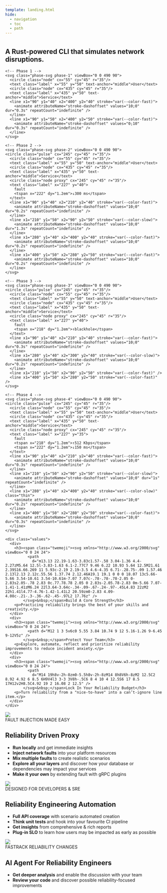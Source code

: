 ```yaml
---
template: landing.html
hide:
  - navigation
  - toc
  - path
---
```


#
<div class="tellme">
  <div class="why">
    <div class="tagline">
      <h2>A Rust-powered CLI that simulates network disruptions.</h2>
    </div>
  <div class="animation-container">

    <!-- Phase 1 -->
    <svg class="phase-svg phase-1" viewBox="0 0 490 90">
      <circle class="node" cx="55" cy="45" r="35"/>
      <text class="label" x="55" y="50" text-anchor="middle">User</text>
      <circle class="node" cx="435" cy="45" r="35"/>
      <text class="label" x="435" y="50" text-anchor="middle">Service</text>
      <line x1="90" y1="40" x2="400" y2="40" stroke="var(--color-fast)">
        <animate attributeName="stroke-dashoffset" values="10;0" dur="0.3s" repeatCount="indefinite" />
      </line>
      <line x1="90" y1="50" x2="400" y2="50" stroke="var(--color-fast)">
        <animate attributeName="stroke-dashoffset" values="0;10" dur="0.3s" repeatCount="indefinite" />
      </line>
    </svg>

    <!-- Phase 2 -->
    <svg class="phase-svg phase-2" viewBox="0 0 490 90">
    <circle class="pulse" cx="245" cy="45" r="35"/>
      <circle class="node" cx="55" cy="45" r="35"/>
      <text class="label" x="55" y="50" text-anchor="middle">User</text>
      <circle class="node" cx="435" cy="45" r="35"/>
      <text class="label" x="435" y="50" text-anchor="middle">Service</text>
      <circle class="node proxy" cx="245" cy="45" r="35"/>
      <text class="label" x="227" y="40">
        fault
        <tspan x="222" dy="1.2em">↓300 ms</tspan>
      </text>
      <line x1="90" y1="40" x2="210" y2="40" stroke="var(--color-fast)">
        <animate attributeName="stroke-dashoffset" values="10;0" dur="0.2s" repeatCount="indefinite" />
      </line>
      <line x1="210" y1="50" x2="90" y2="50" stroke="var(--color-slow)">
        <animate attributeName="stroke-dashoffset" values="10;0" dur="1.3s" repeatCount="indefinite" />
      </line>
      <line x1="280" y1="40" x2="400" y2="40" stroke="var(--color-fast)">
        <animate attributeName="stroke-dashoffset" values="10;0" dur="0.2s" repeatCount="indefinite" />
      </line>
      <line x1="400" y1="50" x2="280" y2="50" stroke="var(--color-fast)">
        <animate attributeName="stroke-dashoffset" values="10;0" dur="0.2s" repeatCount="indefinite" />
      </line>
    </svg>

    <!-- Phase 3 -->
    <svg class="phase-svg phase-3" viewBox="0 0 490 90">
    <circle class="pulse" cx="245" cy="45" r="35"/>
      <circle class="node" cx="55" cy="45" r="35"/>
      <text class="label" x="55" y="50" text-anchor="middle">User</text>
      <circle class="node" cx="435" cy="45" r="35"/>
      <text class="label" x="435" y="50" text-anchor="middle">Service</text>
      <circle class="node proxy" cx="245" cy="45" r="35"/>
      <text class="label" x="227" y="40">
        fault
        <tspan x="218" dy="1.2em">↑blackhole</tspan>
      </text>
      <line x1="90" y1="40" x2="210" y2="40" stroke="var(--color-fast)">
        <animate attributeName="stroke-dashoffset" values="10;0" dur="0.3s" repeatCount="indefinite" />
      </line>
      <line x1="280" y1="40" x2="300" y2="40" stroke="var(--color-slow)">
        <animate attributeName="stroke-dashoffset" values="10;0" dur="0.2s" repeatCount="indefinite" />
      </line>
      <line x1="210" y1="50" x2="90" y2="50" stroke="var(--color-fast)" />
      <line x1="400" y1="50" x2="280" y2="50" stroke="var(--color-fast)" />
    </svg>

    <!-- Phase 4 -->
    <svg class="phase-svg phase-4" viewBox="0 0 490 90">
    <circle class="pulse" cx="245" cy="45" r="35"/>
      <circle class="node" cx="55" cy="45" r="35"/>
      <text class="label" x="55" y="50" text-anchor="middle">User</text>
      <circle class="node" cx="435" cy="45" r="35"/>
      <text class="label" x="435" y="50" text-anchor="middle">Service</text>
      <circle class="node proxy" cx="245" cy="45" r="35"/>
      <text class="label" x="227" y="35">
        fault
        <tspan x="218" dy="1.2em">↑512 Kbps</tspan>
        <tspan x="222" dy="1.2em">↓150 ms</tspan>
      </text>
      <line x1="90" y1="40" x2="210" y2="40" stroke="var(--color-fast)">
        <animate attributeName="stroke-dashoffset" values="10;0" dur="0.3s" repeatCount="indefinite" />
      </line>
      <line x1="210" y1="50" x2="90" y2="50" stroke="var(--color-slow)">
        <animate attributeName="stroke-dashoffset" values="10;0" dur="1s" repeatCount="indefinite" />
      </line>
      <line x1="280" y1="40" x2="400" y2="40" stroke="var(--color-slow)" class="thin">
        <animate attributeName="stroke-dashoffset" values="10;0" dur="0.2s" repeatCount="indefinite" />
      </line>
      <line x1="400" y1="50" x2="280" y2="50" stroke="var(--color-fast)">
        <animate attributeName="stroke-dashoffset" values="10;0" dur="0.3s" repeatCount="indefinite" />
      </line>
    </svg>

  </div>
  
    <div class="values">
      <div>
        <h3><span class="twemoji"><svg xmlns="http://www.w3.org/2000/svg" viewBox="0 0 24 24">
              <path
                d="m13.13 22.19-1.63-3.83c1.57-.58 3.04-1.36 4.4-2.27zM5.64 12.5l-3.83-1.63 6.1-2.77C7 9.46 6.22 10.93 5.64 12.5M21.61 2.39S16.66.269 11 5.93c-2.19 2.19-3.5 4.6-4.35 6.71-.28.75-.09 1.57.46 2.13l2.13 2.12c.55.56 1.37.74 2.12.46A19.1 19.1 0 0 0 18.07 13c5.66-5.66 3.54-10.61 3.54-10.61m-7.07 7.07c-.78-.78-.78-2.05 0-2.83s2.05-.78 2.83 0c.77.78.78 2.05 0 2.83s-2.05.78-2.83 0m-5.66 7.07-1.41-1.41zM6.24 22l3.64-3.64c-.34-.09-.67-.24-.97-.45L4.83 22zM2 22h1.41l4.77-4.76-1.42-1.41L2 20.59zm0-2.83 4.09-4.08c-.21-.3-.36-.62-.45-.97L2 17.76z" />
            </svg>&nbsp;</span>Build A Core Strength</h3>
        <p>Practicing reliability brings the best of your skills and creativity.</p>
      </div>
      <div>
        <h3><span class="twemoji"><svg xmlns="http://www.w3.org/2000/svg" viewBox="0 0 24 24">
              <path d="M12 1 3 5v6c0 5.55 3.84 10.74 9 12 5.16-1.26 9-6.45 9-12V5z" />
            </svg>&nbsp;</span>Protect Your Team</h3>
        <p>Explore, automate, reflect and prioritize reliability improvements to reduce incident anxiety.</p>
      </div>
      <div>
        <h3><span class="twemoji"><svg xmlns="http://www.w3.org/2000/svg" viewBox="0 0 24 24">
              <path
                d="M14 19h8v-2h-8zm0-5.5h8v-2h-8zM14 8h8V6h-8zM2 12.5C2 8.92 4.92 6 8.5 6H9V4l3 3-3 3V8h-.5C6 8 4 10 4 12.5S6 17 8.5 17H12v2H8.5C4.92 19 2 16.08 2 12.5" />
            </svg>&nbsp;</span>Lock In Your Reliability Budget</h3>
        <p>Turn reliability from a "nice-to-have" into a can’t-ignore line item.</p>
      </div>
    </div>
  </div>
</div>


  <div class="features-container">
    <div class="feat" data-images="proxy-run.png,inject-platform.png,proxy-sched.png,proxy-any.png,proxy-plugin.png">
      <div class="media">
        <img src="/assets/images/proxy-run.png" class="carousel-img">
      </div>
      <div class="menu">
        <span class="subtext">FAULT INJECTION MADE EASY</span>
        <h2 class="menu-heading">Reliability Driven Proxy</h2>
        <ul class="menu-list">
          <li class="menu-item active" data-index="0">
            <span><strong>Run locally</strong> and get immediate insights</span>
          </li>
          <li class="menu-item" data-index="1">
            <span><strong>Inject network faults</strong> into your platform resources</span>
          </li>
          <li class="menu-item" data-index="2">
            <span><strong>Mix multiple faults </strong> to create realistic scenarios</span>
          </li>
          <li class="menu-item" data-index="3">
            <span><strong>Explore all your layers</strong> and discover how your database or dependencies may impact
              your services</span>
          </li>
          <li class="menu-item" data-index="4">
            <span><strong>Make it your own</strong> by extending fault with gRPC plugins</span>
          </li>
        </ul>
      </div>
    </div>
    <div class="feat" data-images="scenario-generate.png,scenario-run.png,scenario-reporting.png,scenario-slo.png">
      <div class="media">
        <img src="/assets/images/scenario-generate.png" class="carousel-img">
      </div>
      <div class="menu">
        <span class="subtext">DESIGNED FOR DEVELOPERS & SRE</span>
        <h2 class="menu-heading">Reliability Engineering Automation</h2>
        <ul class="menu-list">
          <li class="menu-item active" data-index="0">
            <span><strong>Full API coverage</strong> with scenario automated creation</span>
          </li>
          <li class="menu-item" data-index="1">
            <span><strong>Think unit tests </strong> and hook into your favourite CI pipeline</span>
          </li>
          <li class="menu-item" data-index="2">
            <span><strong>Get insights</strong> from comprehensive & rich reports</span>
          </li>
          <li class="menu-item" data-index="3">
            <span><strong>Plug-in SLO</strong> to learn how users may be impacted as early as possible</span>
          </li>
        </ul>
      </div>
    </div>
    <div class="feat" data-images="scenario-review.png,code-review.png">
      <div class="media">
        <img src="/assets/images/scenario-review.png" class="carousel-img">
      </div>
      <div class="menu">
        <span class="subtext">FASTRACK RELIABILITY CHANGES</span>
        <h2 class="menu-heading">AI Agent For Reliability Engineers</h2>
        <ul class="menu-list">
          <li class="menu-item active" data-index="0">
            <span><strong>Get deeper analysis</strong> and enable the discussion with your team</span>
          </li>
          <li class="menu-item" data-index="1">
            <span><strong>Review your code </strong> and discover possible reliability-focused improvements</span>
          </li>
        </ul>
      </div>
    </div>
  </div>
</div>
